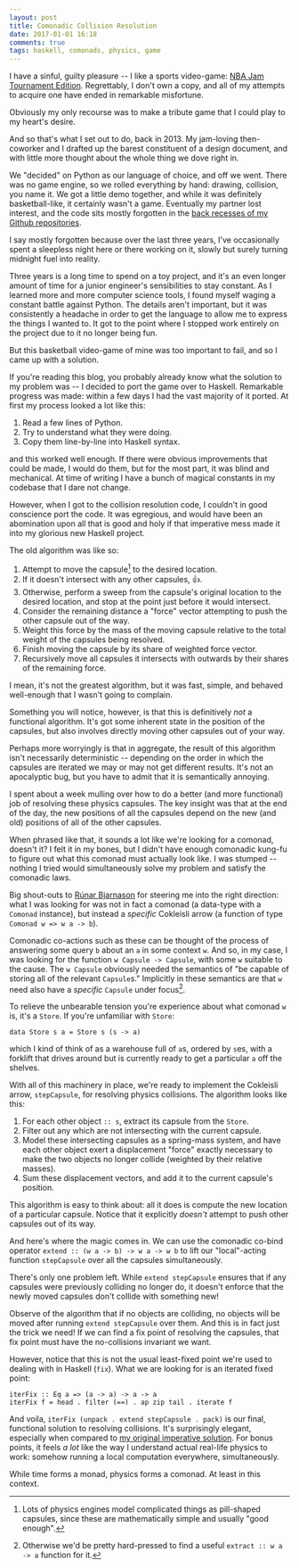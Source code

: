 ```yaml
---
layout: post
title: Comonadic Collision Resolution
date: 2017-01-01 16:18
comments: true
tags: haskell, comonads, physics, game
---
```


I have a sinful, guilty pleasure -- I like a sports video-game: [NBA Jam
Tournament Edition][jam]. Regrettably, I don't own a copy, and all of my
attempts to acquire one have ended in remarkable misfortune.

Obviously my only recourse was to make a tribute game that I could play to my
heart's desire.

And so that's what I set out to do, back in 2013. My jam-loving then-coworker
and I drafted up the barest constituent of a design document, and with little
more thought about the whole thing we dove right in.

We "decided" on Python as our language of choice, and off we went. There was no
game engine, so we rolled everything by hand: drawing, collision, you name it.
We got a little demo together, and while it was definitely basketball-like, it
certainly wasn't a game. Eventually my partner lost interest, and the code sits
mostly forgotten in the [back recesses of my Github repositories][jam-time].

I say mostly forgotten because over the last three years, I've occasionally
spent a sleepless night here or there working on it, slowly but surely turning
midnight fuel into reality.

Three years is a long time to spend on a toy project, and it's an even longer
amount of time for a junior engineer's sensibilities to stay constant. As I
learned more and more computer science tools, I found myself waging a constant
battle against Python. The details aren't important, but it was consistently a
headache in order to get the language to allow me to express the things I wanted
to. It got to the point where I stopped work entirely on the project due to it
no longer being fun.

But this basketball video-game of mine was too important to fail, and so I came
up with a solution.

If you're reading this blog, you probably already know what the solution to my
problem was -- I decided to port the game over to Haskell. Remarkable progress
was made: within a few days I had the vast majority of it ported. At first my
process looked a lot like this:

1) Read a few lines of Python.
2) Try to understand what they were doing.
3) Copy them line-by-line into Haskell syntax.

and this worked well enough. If there were obvious improvements that could be
made, I would do them, but for the most part, it was blind and mechanical. At
time of writing I have a bunch of magical constants in my codebase that I dare
not change.

However, when I got to the collision resolution code, I couldn't in good
conscience port the code. It was egregious, and would have been an abomination
upon all that is good and holy if that imperative mess made it into my glorious
new Haskell project.

The old algorithm was like so:

1) Attempt to move the capsule[^capsule] to the desired location.
2) If it doesn't intersect with any other capsules, 👍.
3) Otherwise, perform a sweep from the capsule's original location to the
   desired location, and stop at the point just before it would intersect.
4) Consider the remaining distance a "force" vector attempting to push the other
   capsule out of the way.
5) Weight this force by the mass of the moving capsule relative to the total
   weight of the capsules being resolved.
6) Finish moving the capsule by its share of weighted force vector.
7) Recursively move all capsules it intersects with outwards by their shares of
   the remaining force.

[^capsule]: Lots of physics engines model complicated things as pill-shaped capsules, since these are mathematically simple and usually "good enough".

I mean, it's not the greatest algorithm, but it was fast, simple, and behaved
well-enough that I wasn't going to complain.

Something you will notice, however, is that this is definitively *not* a
functional algorithm. It's got some inherent state in the position of the
capsules, but also involves directly moving other capsules out of your way.

Perhaps more worryingly is that in aggregate, the result of this algorithm isn't
necessarily deterministic -- depending on the order in which the capsules are
iterated we may or may not get different results. It's not an apocalyptic bug,
but you have to admit that it is semantically annoying.

I spent about a week mulling over how to do a better (and more functional) job
of resolving these physics capsules. The key insight was that at the end of the
day, the new positions of all the capsules depend on the new (and old) positions
of all of the other capsules.

When phrased like that, it sounds a lot like we're looking for a comonad,
doesn't it? I felt it in my bones, but I didn't have enough comonadic kung-fu to
figure out what this comonad must actually look like. I was stumped -- nothing I
tried would simultaneously solve my problem and satisfy the comonadic laws.

Big shout-outs to [R&uacute;nar Bjarnason][runar] for steering me into the right
direction: what I was looking for was not in fact a comonad (a data-type with a
`Comonad` instance), but instead a *specific* Cokleisli arrow (a function of
type `Comonad w => w a -> b`).

Comonadic co-actions such as these can be thought of the process of answering
some query `b` about an `a` in some context `w`. And so, in my case, I was
looking for the function `w Capsule -> Capsule`, with some `w` suitable to the
cause. The `w Capsule` obviously needed the semantics of "be capable of storing
all of the relevant `Capsule`s." Implicitly in these semantics are that `w` need
also have a *specific* `Capsule` under focus[^laws].

[^laws]: Otherwise we'd be pretty hard-pressed to find a useful `extract :: w a -> a` function for it.

To relieve the unbearable tension you're experience about what comonad `w` is,
it's a `Store`. If you're unfamiliar with `Store`:

```
data Store s a = Store s (s -> a)
```

which I kind of think of as a warehouse full of `a`s, ordered by `s`es, with a
forklift that drives around but is currently ready to get a particular `a` off
the shelves.

With all of this machinery in place, we're ready to implement the Cokleisli
arrow, `stepCapsule`, for resolving physics collisions. The algorithm looks like
this:

1) For each other object `:: s`, extract its capsule from the `Store`.
2) Filter out any which are not intersecting with the current capsule.
3) Model these intersecting capsules as a spring-mass system, and have each
   other object exert a displacement "force" exactly necessary to make the two
   objects no longer collide (weighted by their relative masses).
4) Sum these displacement vectors, and add it to the current capsule's position.

This algorithm is easy to think about: all it does is compute the new location
of a particular capsule. Notice that it explicitly *doesn't* attempt to push
other capsules out of its way.

And here's where the magic comes in. We can use the comonadic co-bind operator
`extend :: (w a -> b) -> w a -> w b` to lift our "local"-acting function
`stepCapsule` over all the capsules simultaneously.

There's only one problem left. While `extend stepCapsule` ensures that if any
capsules were previously colliding no longer do, it doesn't enforce that the
newly moved capsules don't collide with something new!

Observe of the algorithm that if no objects are colliding, no objects will be
moved after running `extend stepCapsule` over them. And this is in fact just the
trick we need! If we can find a fix point of resolving the capsules, that fix
point must have the no-collisions invariant we want.

However, notice that this is not the usual least-fixed point we're used to
dealing with in Haskell (`fix`). What we are looking for is an iterated fixed
point:

```
iterFix :: Eq a => (a -> a) -> a -> a
iterFix f = head . filter (==) . ap zip tail . iterate f
```

And voila, `iterFix (unpack . extend stepCapsule . pack)` is our final,
functional solution to resolving collisions. It's surprisingly elegant,
especially when compared to [my original imperative solution][original]. For
bonus points, it feels *a lot* like the way I understand actual real-life
physics to work: somehow running a local computation everywhere, simultaneously.

While time forms a monad, physics forms a comonad. At least in this context.

[jam]: https://en.wikipedia.org/wiki/NBA_Jam
[jam-time]: https://github.com/isovector/jam-time
[original]: https://github.com/isovector/jam-time/blob/master/jam/game/CapsuleManager.py#L18-L56
[runar]: http://blog.higher-order.com/

